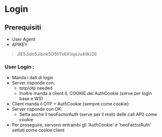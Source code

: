 # Login

## Prerequisiti
-   User Agent
-   APIKEY
> JlE5Jldo5Jibnk5O5hTx6XVqsJu4WJ26

### User Login :
-   Manda i dati di login
-   Server risponde con:
    -  totp/otp needed
    -   Inoltre manda a client IL COOKIE del AuthCookie (serve per login base e WS)
-   Client manda il OTP + AuthCookie (sempre come cookie):
-   Server risponde con OK:
    - Setta anche il twoFactorAuth (serve per il resto delle call API) come cookie
-   Per proseguire, servono entrambi gli 'AuthCookie' e 'twoFactorAuth' settati come cookie client 